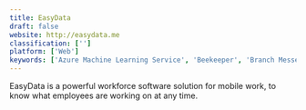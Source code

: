 ```yaml
---
title: EasyData
draft: false 
website: http://easydata.me
classification: ['']
platform: ['Web']
keywords: ['Azure Machine Learning Service', 'Beekeeper', 'Branch Messenger', 'ChangeNerd', 'Clustree', 'Five9', 'Holy-Dis Planexa', 'InVision WFM', 'Inova Desktop Presenter', 'Kaba Workforce', 'KnoahSoft Harmony', 'MSI Workforce Management', 'MobiWork MWS', 'Process Street', 'Samepage', 'Slack', 'Telegram', 'Trello', 'WorkFusion', 'WorkJam', 'Zuus Workforce']
---
```

EasyData is a powerful workforce software solution for mobile work, to know what employees are working on at any time.